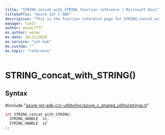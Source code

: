 ```yaml
---                             
title: "STRING_concat_with_STRING function reference | Microsoft Docs" 
titleSuffix: "Azure IoT C SDK"            
description: "This is the function reference page for STRING_concat_with_STRING() in the Azure IoT C SDK. This SDK is used with Azure IoT Hub and Azure IoT Hub Device Provisioning Service"            
manager: timlt                 
author: wesmc7777              
ms.author: wesmc               
ms.date: 10/11/2018                    
ms.service: "iot-hub"             
ms.custom: ""                
ms.topic: "reference"        
---                            
```


# STRING_concat_with_STRING()

## Syntax

\#include "[azure-iot-sdk-c/c-utility/inc/azure_c_shared_utility/strings.h](../strings-h.md)"  
```C
int STRING_concat_with_STRING(
  STRING_HANDLE  s1,
  STRING_HANDLE  s2
);
```

